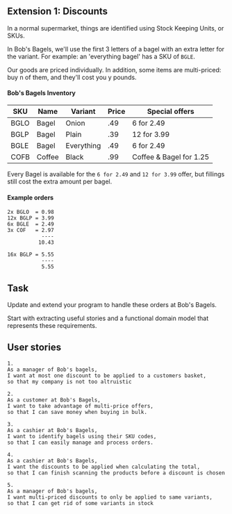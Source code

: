 ## Extension 1: Discounts

In a normal supermarket, things are identified using Stock Keeping Units, or SKUs.

In Bob's Bagels, we'll use the first 3 letters of a bagel with an extra letter for the variant. For example: an 'everything bagel' has a SKU of `BGLE`.

Our goods are priced individually. In addition, some items are multi-priced: buy n of them, and they'll cost you y pounds.

#### Bob's Bagels Inventory

| SKU  | Name   | Variant    | Price | Special offers          |
|------|--------|------------|-------|-------------------------|
| BGLO | Bagel  | Onion      | .49   | 6 for 2.49              |
| BGLP | Bagel  | Plain      | .39   | 12 for 3.99             |
| BGLE | Bagel  | Everything | .49   | 6 for 2.49              |
| COFB | Coffee | Black      | .99   | Coffee & Bagel for 1.25 |

Every Bagel is available for the `6 for 2.49` and `12 for 3.99` offer, but fillings still cost the extra amount per bagel.

#### Example orders
```
2x BGLO  = 0.98
12x BGLP = 3.99
6x BGLE  = 2.49
3x COF   = 2.97
           ----
          10.43
```

```
16x BGLP = 5.55
           ----
           5.55
```

## Task

Update and extend your program to handle these orders at Bob's Bagels.

Start with extracting useful stories and a functional domain model that represents these requirements.

## User stories

```
1. 
As a manager of Bob's bagels,
I want at most one discount to be applied to a customers basket,
so that my company is not too altruistic
```

``` 
2.
As a customer at Bob's Bagels,
I want to take advantage of multi-price offers,
so that I can save money when buying in bulk.
``` 

```
3. 
As a cashier at Bob's Bagels,
I want to identify bagels using their SKU codes,
so that I can easily manage and process orders.
```

```
4. 
As a cashier at Bob's Bagels,
I want the discounts to be applied when calculating the total,
so that I can finish scanning the products before a discount is chosen
```

```
5. 
As a manager of Bob's bagels,
I want multi-priced discounts to only be applied to same variants,
so that I can get rid of some variants in stock
```